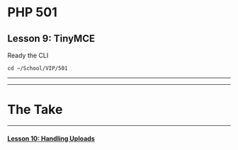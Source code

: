 # PHP 501
## Lesson 9: TinyMCE

Ready the CLI

`cd ~/School/VIP/501`

___


___

# The Take

___

#### [Lesson 10: Handling Uploads](https://github.com/inkVerb/vip/blob/master/501-php/Lesson-10.md)
